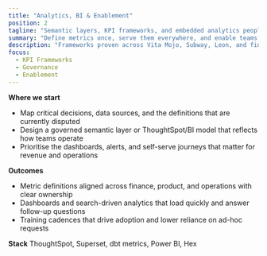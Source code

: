 ```yaml
---
title: "Analytics, BI & Enablement"
position: 2
tagline: "Semantic layers, KPI frameworks, and embedded analytics people adopt."
summary: "Define metrics once, serve them everywhere, and enable teams with workshops, playbooks, and support."
description: "Frameworks proven across Vita Mojo, Subway, Leon, and finance teams needing consistent reporting."
focus:
  - KPI Frameworks
  - Governance
  - Enablement
---
```


**Where we start**
- Map critical decisions, data sources, and the definitions that are currently disputed
- Design a governed semantic layer or ThoughtSpot/BI model that reflects how teams operate
- Prioritise the dashboards, alerts, and self-serve journeys that matter for revenue and operations

**Outcomes**
- Metric definitions aligned across finance, product, and operations with clear ownership
- Dashboards and search-driven analytics that load quickly and answer follow-up questions
- Training cadences that drive adoption and lower reliance on ad-hoc requests

**Stack**
ThoughtSpot, Superset, dbt metrics, Power BI, Hex
